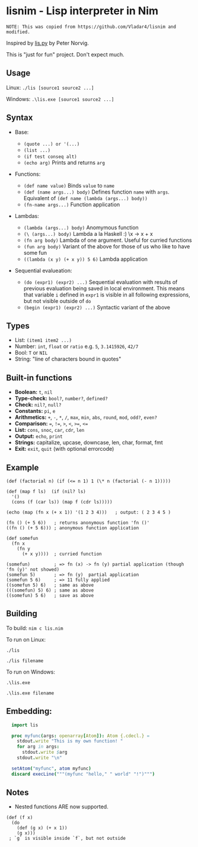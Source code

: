 lisnim - Lisp interpreter in Nim
================================

`NOTE: This was copied from https://github.com/Vladar4/lisnim and modified.`

Inspired by [lis.py](http://norvig.com/lispy.html) by Peter Norvig.

This is "just for fun" project. Don't expect much.

Usage
-----

Linux: `./lis [source1 source2 ...]`

Windows: `.\lis.exe [source1 source2 ...]`

Syntax
------

* Base:
  * `(quote ...) or '(...)`
  * `(list ...)`
  * `(if test conseq alt)`
  * `(echo arg)` Prints and returns `arg`

* Functions:
  * `(def name value)` Binds `value` to `name`
  * `(def (name args...) body)` Defines function `name` with `args`. Equivalent of `(def name (lambda (args...) body))`
  * `(fn-name args...)` Function application

* Lambdas:
  * `(lambda (args...) body)` Anomymous function
  * `(\ (args...) body)` Lambda a la Haskell :) \x -> x + x
  * `(fn arg body)` Lambda of one argument. Useful for curried functions
  * `(fun arg body)` Variant of the above for those of us who like to have some fun
  * `((lambda (x y) (+ x y)) 5 6)` Lambda application

* Sequential evalueation:
  * `(do (expr1) (expr2) ...)`
  Sequential evaluation with results of previous evaluation being saved in local environment. This means that variable `i` defined in `expr1` is visible in all following expressions, but not visible outside of `do`
  * `(begin (expr1) (expr2) ...)` Syntactic variant of the above

Types
-----

* List: `(item1 item2 ...)`
* Number: `int`, `float` or `ratio` e.g. `5`, `3.1415926`, `42/7`
* Bool: `T` or `NIL`
* String: "line of characters bound in quotes"

Built-in functions
------------------

* **Boolean:** `t`, `nil`
* **Type-check:** `bool?`, `number?`, `defined?`
* **Check:** `nil?`, `null?`
* **Constants:** `pi`, `e`
* **Arithmetics:** `+`, `-`, `*`, `/`, `max`, `min`, `abs`, `round`, `mod`, `odd?`, `even?`
* **Comparison:** `=`, `!=`, `>`, `<`, `>=`, `<=`
* **List:** `cons`, `snoc`, `car`, `cdr`, `len`
* **Output:** `echo`, `print`
* **Strings:** capitalize, upcase, downcase, len, char, format, fmt
* **Exit:** `exit`, `quit` (with optional errorcode)

Example
-------

```
(def (factorial n) (if (<= n 1) 1 (\* n (factorial (- n 1)))))

(def (map f ls)  (if (nil? ls)
  '()
  (cons (f (car ls)) (map f (cdr ls)))))

(echo (map (fn x (+ x 1)) '(1 2 3 4)))   ; output: ( 2 3 4 5 )

(fn () (+ 5 6))   ; returns anonymous function 'fn ()'
((fn () (+ 5 6))) ; anonymous function application

(def somefun
  (fn x
    (fn y
      (+ x y))))  ; curried function

(somefun)         ; => fn (x) -> fn (y) partial application (though 'fn (y)' not showed)
(somefun 5)       ; => fn (y)  partial application
(somefun 5 6)     ; => 11 fully applied
((somefun 5) 6)   ; same as above
(((somefun) 5) 6) ; same as above
((somefun) 5 6)   ; save as above
```

Building
--------

To build:
`nim c lis.nim`

To run on Linux:

`./lis`

`./lis filename`

To run on Windows:

`.\lis.exe`

`.\lis.exe filename`


Embedding:
----------

```nim
  import lis

  proc myfunc(args: openarray[Atom]): Atom {.cdecl.} =
    stdout.write "This is my own function! "
    for arg in args:
      stdout.write $arg
    stdout.write "\n"

  setAtom("myfunc", atom myfunc)
  discard execLine("""(myfunc "hello," " world" "!")""")
```

Notes
-----

* Nested functions ARE now supported.

```
(def (f x)
  (do
    (def (g x) (+ x 1))
    (g x)))
 ; `g` is visible inside `f`, but not outside
```
